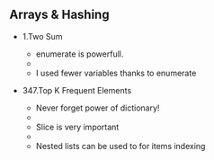 ## Arrays & Hashing



- 1.Two Sum
    - enumerate is powerfull.
    - 
    - I used fewer variables thanks to enumerate

- 347.Top K Frequent Elements
    - Never forget power of dictionary!
    -
    - Slice is very important
    -
    - Nested lists can be used to for items indexing 